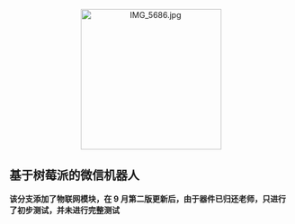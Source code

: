 <p align="center">
  <img src="https://i.loli.net/2018/07/22/5b542f5c58d76.jpg" alt="IMG_5686.jpg" title="IMG_5686.jpg" width=250 />
</p>


## 基于树莓派的微信机器人
**该分支添加了物联网模块，在 9 月第二版更新后，由于器件已归还老师，只进行了初步测试，并未进行完整测试**